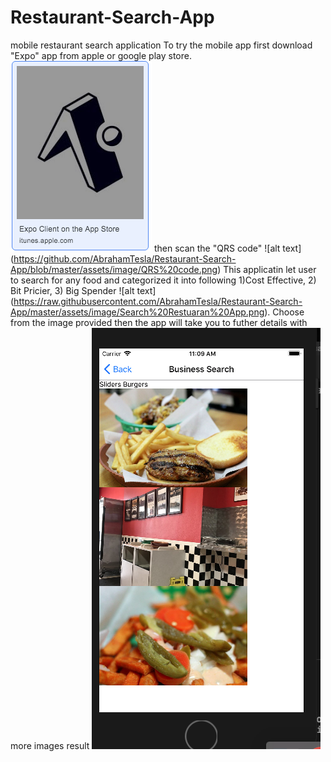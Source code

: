 # Restaurant-Search-App
mobile restaurant search application
To try the mobile app first download "Expo" app from apple or google play store.
![alt text](https://github.com/AbrahamTesla/Restaurant-Search-App/blob/master/assets/image/expo%20app.png)
then scan the "QRS code"
![alt text] (https://github.com/AbrahamTesla/Restaurant-Search-App/blob/master/assets/image/QRS%20code.png)
This applicatin let user to search for any food and categorized it into following 1)Cost Effective, 2) Bit Pricier, 3) Big Spender
![alt text] (https://raw.githubusercontent.com/AbrahamTesla/Restaurant-Search-App/master/assets/image/Search%20Restuaran%20App.png).
Choose from the image provided then the app will take you to futher details with more images result
![alt text](https://raw.githubusercontent.com/AbrahamTesla/Restaurant-Search-App/master/assets/image/Screen%20Shot%202019-09-04%20at%2011.09.17%20AM.png)
